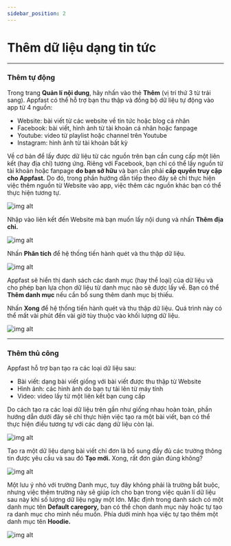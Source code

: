 ```yaml
---
sidebar_position: 2
---
```


# Thêm dữ liệu dạng tin tức
---
### Thêm tự động
Trong trang **Quản lí nội dung**, hãy nhấn vào thẻ **Thêm** (vị trí thứ 3 từ trái sang). Appfast có thể hỗ trợ bạn thu thập và đồng bộ dữ liệu tự động vào app từ 4 nguồn:
- Website: bài viết từ các website về tin tức hoặc blog cá nhân
- Facebook: bài viết, hình ảnh từ tài khoản cá nhân hoặc fanpage
- Youtube: video từ playlist hoặc channel trên Youtube
- Instagram: hình ảnh từ tài khoản bất kỳ

Về cơ bản để lấy được dữ liệu từ các nguồn trên bạn cần cung cấp một liên kết (hay địa chỉ) tương ứng. Riêng với Facebook, bạn chỉ có thể lấy nguồn từ tài khoản hoặc fanpage **do bạn sở hữu** và bạn cần phải **cấp quyền truy cập cho Appfast.**
Do đó, trong phần hướng dẫn tiếp theo đây sẽ chỉ thực hiện việc thêm nguồn từ Website vào app, việc thêm các nguồn khác bạn có thể thực hiện tương tự.

![img alt](/img/data/news/200601-them-du-lieu-dang-tin-tuc-02.jpeg)

Nhập vào liên kết đến Website mà bạn muốn lấy nội dung và nhấn **Thêm địa chỉ.**

![img alt](/img/data/news/200601-them-du-lieu-dang-tin-tuc-03.jpeg)

Nhấn **Phân tích** để hệ thống tiến hành quét và thu thập dữ liệu.

![img alt](/img/data/news/200601-them-du-lieu-dang-tin-tuc-04.jpeg)

Appfast sẽ hiển thị danh sách các danh mục (hay thể loại) của dữ liệu và cho phép bạn lựa chọn dữ liệu từ danh mục nào sẽ được lấy về. Bạn có thể **Thêm danh mục** nếu cần bổ sung thêm danh mục bị thiếu. 

Nhấn **Xong** để hệ thống tiến hành quét và thu thập dữ liệu. Quá trình này có thể mất vài phút đến vài giờ tùy thuộc vào khối lượng dữ liệu.

![img alt](/img/data/news/200601-them-du-lieu-dang-tin-tuc-05.jpeg)

---

### Thêm thủ công
Appfast hỗ trợ bạn tạo ra các loại dữ liệu sau:
- Bài viết: dạng bài viết giống với bài viết được thu thập từ Website 
- Hình ảnh: các hình ảnh do bạn tự tải lên từ máy tính
- Video: video lấy từ một liên kết bạn cung cấp 

Do cách tạo ra các loại dữ liệu trên gần như giống nhau hoàn toàn, phần hướng dẫn dưới đây sẽ chỉ thực hiện việc tạo ra một bài viết, bạn có thể thực hiện điều tương tự với các dạng dữ liệu còn lại.

![img alt](/img/data/news/200601-them-du-lieu-dang-tin-tuc-06.jpeg)

Tạo ra một dữ liệu dạng bài viết chỉ đơn là bổ sung đầy đủ các trường thông tin được yêu cầu và sau đó **Tạo mới.** Xong, rất đơn giản đúng không?

![img alt](/img/data/news/200601-them-du-lieu-dang-tin-tuc-07.jpeg)

Một lưu ý nhỏ với trường Danh mục, tuy đây không phải là trường bắt buộc, nhưng việc thêm trường này sẽ giúp ích cho bạn trong việc quản lí dữ liệu sau này khi số lượng dữ liệu ngày một lớn. Mặc định trong danh sách có một danh mục tên **Default caregory,** bạn có thể chọn danh mục này hoặc tự tạo ra danh mục cho mình nếu muốn. Phía dưới minh họa việc tự tạo thêm một danh mục tên **Hoodie.**

![img alt](/img/data/news/200601-them-du-lieu-dang-tin-tuc-08.gif)
